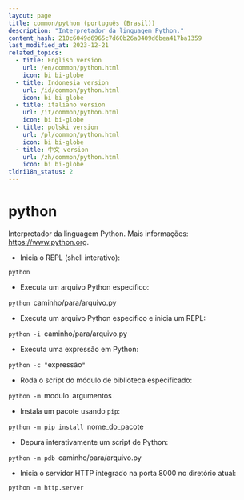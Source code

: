 ```yaml
---
layout: page
title: common/python (português (Brasil))
description: "Interpretador da linguagem Python."
content_hash: 210c6049d6965c7d60b26a0409d6bea417ba1359
last_modified_at: 2023-12-21
related_topics:
  - title: English version
    url: /en/common/python.html
    icon: bi bi-globe
  - title: Indonesia version
    url: /id/common/python.html
    icon: bi bi-globe
  - title: italiano version
    url: /it/common/python.html
    icon: bi bi-globe
  - title: polski version
    url: /pl/common/python.html
    icon: bi bi-globe
  - title: 中文 version
    url: /zh/common/python.html
    icon: bi bi-globe
tldri18n_status: 2
---
```

# python

Interpretador da linguagem Python.
Mais informações: <https://www.python.org>.

- Inicia o REPL (shell interativo):

`python`

- Executa um arquivo Python específico:

`python `<span class="tldr-var badge badge-pill bg-dark-lm bg-white-dm text-white-lm text-dark-dm font-weight-bold">caminho/para/arquivo.py</span>

- Executa um arquivo Python específico e inicia um REPL:

`python -i `<span class="tldr-var badge badge-pill bg-dark-lm bg-white-dm text-white-lm text-dark-dm font-weight-bold">caminho/para/arquivo.py</span>

- Executa uma expressão em Python:

`python -c "`<span class="tldr-var badge badge-pill bg-dark-lm bg-white-dm text-white-lm text-dark-dm font-weight-bold">expressão</span>`"`

- Roda o script do módulo de biblioteca especificado:

`python -m `<span class="tldr-var badge badge-pill bg-dark-lm bg-white-dm text-white-lm text-dark-dm font-weight-bold">modulo</span>` `<span class="tldr-var badge badge-pill bg-dark-lm bg-white-dm text-white-lm text-dark-dm font-weight-bold">argumentos</span>

- Instala um pacote usando `pip`:

`python -m pip install `<span class="tldr-var badge badge-pill bg-dark-lm bg-white-dm text-white-lm text-dark-dm font-weight-bold">nome_do_pacote</span>

- Depura interativamente um script de Python:

`python -m pdb `<span class="tldr-var badge badge-pill bg-dark-lm bg-white-dm text-white-lm text-dark-dm font-weight-bold">caminho/para/arquivo.py</span>

- Inicia o servidor HTTP integrado na porta 8000 no diretório atual:

`python -m http.server`
